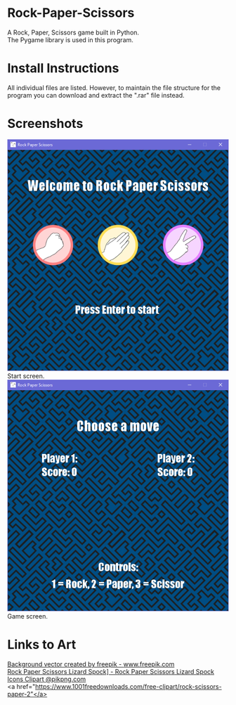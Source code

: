 # Rock-Paper-Scissors
A Rock, Paper, Scissors game built in Python.  
The Pygame library is used in this program.

# Install Instructions
All individual files are listed. However, to maintain the file structure for the program you can download and extract the ".rar" file instead.

# Screenshots
<img src = "https://github.com/Linja82/Rock-Paper-Scissors/blob/master/Screenshots/Start%20Screen.PNG">
Start screen.  
<img src = "https://github.com/Linja82/Rock-Paper-Scissors/blob/master/Screenshots/Game%20Screen.PNG">
Game screen.

# Links to Art
<a href="https://www.freepik.com/free-photos-vectors/background">Background vector created by freepik - www.freepik.com</a>  
<a href="https://www.pikpng.com/pngvi/owoiiJ_rock-paper-scissors-lizard-spock-rock-paper-scissors/" target="_blank">Rock Paper Scissors Lizard Spock] - Rock Paper Scissors Lizard Spock Icons Clipart @pikpng.com</a>  
<a href="https://www.1001freedownloads.com/free-clipart/rock-scissors-paper-2"</a>
